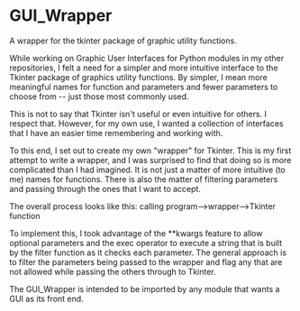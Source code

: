 # GUI_Wrapper
A wrapper for the tkinter package of graphic utility functions.

While working on Graphic User Interfaces for Python modules in my other repositories, I felt a need for a simpler and more intuitive interface to the Tkinter package of graphics utility functions.  By simpler, I mean more meaningful names for function and parameters and fewer parameters to choose from -- just those most commonly used.

This is not to say that Tkinter isn't useful or even intuitive for others.  I respect that.  However, for my own use, I wanted a collection of interfaces that I have an easier time remembering and working with.

To this end, I set out to create my own "wrapper" for Tkinter.  This is my first attempt to write a wrapper, and I was surprised to find that doing so is more complicated than I had imagined.  It is not just a matter of more intuitive (to me) names for functions.  There is also the matter of filtering parameters and passing through the ones that I want to accept.

The overall process looks like this:
    calling program-->wrapper-->Tkinter function
    
To implement this, I took advantage of the **kwargs feature to allow optional parameters and the exec operator to execute a string that is built by the filter function as it checks each parameter.  The general approach is to filter the parameters being passed  to the wrapper and flag any that are not allowed while passing the others through to Tkinter.

The GUI_Wrapper is intended to be imported by any module that wants a GUI as its front end.

